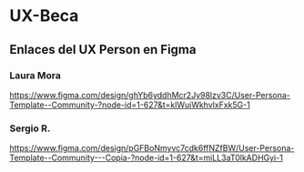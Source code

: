 # UX-Beca

## Enlaces del UX Person en Figma

### Laura Mora
https://www.figma.com/design/ghYb6yddhMcr2Jy98lzv3C/User-Persona-Template--Community-?node-id=1-627&t=klWuiWkhvlxFxk5G-1

### Sergio R.
https://www.figma.com/design/pGFBoNmyvc7cdk6ffNZfBW/User-Persona-Template--Community---Copia-?node-id=1-627&t=miLL3aT0lkADHGyi-1
